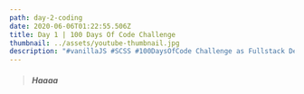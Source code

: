 ```yaml
---
path: day-2-coding
date: 2020-06-06T01:22:55.506Z
title: Day 1 | 100 Days Of Code Challenge
thumbnail: ../assets/youtube-thumbnail.jpg
description: "#vanillaJS #SCSS #100DaysOfCode Challenge as Fullstack Developer"
---
```

> ##### Haaaa